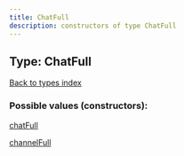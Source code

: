 ```yaml
---
title: ChatFull
description: constructors of type ChatFull
---
```

## Type: ChatFull  
[Back to types index](index.md)



### Possible values (constructors):

[chatFull](../constructors/chatFull.md)  

[channelFull](../constructors/channelFull.md)  

